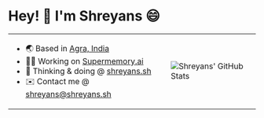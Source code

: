 # Hey! 👋 I'm Shreyans 😄

<table border="0">
 <tr>
    <td>
      <ul>
      <li> 🌏  Based in <a href="https://maps.apple.com/?address=Agra,%20Uttar%20Pradesh,%20India&auid=8674711315015033263&ll=27.175737,78.021656&lsp=6489&q=Agra&t=m">Agra, India</a> </li>
      <li> 👨‍💻  Working on <a href="https://supermemory.ai">Supermemory.ai</a> </li>
      <li> 🧠  Thinking & doing @ <a href="https://shreyans.sh">shreyans.sh</a> </li>
      <li> ✉️  Contact me @ <a href="mailto:shreyans@shreyans.sh">shreyans@shreyans.sh</a> </li>
    </ul>
    </td>
    <td>
      <img src="https://github-readme-stats-codewithshreyans.vercel.app/api?username=CodeWithShreyans&show_icons=true&hide=contribs&title_color=e6edf3&text_color=e6edf3&icon_color=e6edf3&bg_color=0d1117&hide_border=true&hide_title=true&include_all_commits=true&hide_rank=true&show=prs_merged" alt="Shreyans' GitHub Stats" />
    </td>
 </tr>
</table>
